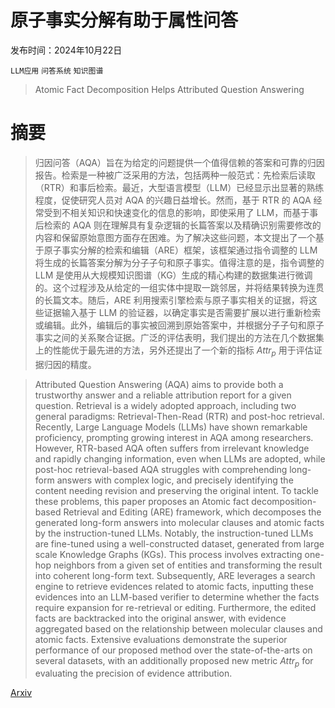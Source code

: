 # 原子事实分解有助于属性问答

发布时间：2024年10月22日

`LLM应用` `问答系统` `知识图谱`

> Atomic Fact Decomposition Helps Attributed Question Answering

# 摘要

> 归因问答（AQA）旨在为给定的问题提供一个值得信赖的答案和可靠的归因报告。检索是一种被广泛采用的方法，包括两种一般范式：先检索后读取（RTR）和事后检索。最近，大型语言模型（LLM）已经显示出显著的熟练程度，促使研究人员对 AQA 的兴趣日益增长。然而，基于 RTR 的 AQA 经常受到不相关知识和快速变化的信息的影响，即使采用了 LLM，而基于事后检索的 AQA 则在理解具有复杂逻辑的长篇答案以及精确识别需要修改的内容和保留原始意图方面存在困难。为了解决这些问题，本文提出了一个基于原子事实分解的检索和编辑（ARE）框架，该框架通过指令调整的 LLM 将生成的长篇答案分解为分子子句和原子事实。值得注意的是，指令调整的 LLM 是使用从大规模知识图谱（KG）生成的精心构建的数据集进行微调的。这个过程涉及从给定的一组实体中提取一跳邻居，并将结果转换为连贯的长篇文本。随后，ARE 利用搜索引擎检索与原子事实相关的证据，将这些证据输入基于 LLM 的验证器，以确定事实是否需要扩展以进行重新检索或编辑。此外，编辑后的事实被回溯到原始答案中，并根据分子子句和原子事实之间的关系聚合证据。广泛的评估表明，我们提出的方法在几个数据集上的性能优于最先进的方法，另外还提出了一个新的指标 $Attr_{p}$ 用于评估证据归因的精度。

> Attributed Question Answering (AQA) aims to provide both a trustworthy answer and a reliable attribution report for a given question. Retrieval is a widely adopted approach, including two general paradigms: Retrieval-Then-Read (RTR) and post-hoc retrieval. Recently, Large Language Models (LLMs) have shown remarkable proficiency, prompting growing interest in AQA among researchers. However, RTR-based AQA often suffers from irrelevant knowledge and rapidly changing information, even when LLMs are adopted, while post-hoc retrieval-based AQA struggles with comprehending long-form answers with complex logic, and precisely identifying the content needing revision and preserving the original intent. To tackle these problems, this paper proposes an Atomic fact decomposition-based Retrieval and Editing (ARE) framework, which decomposes the generated long-form answers into molecular clauses and atomic facts by the instruction-tuned LLMs. Notably, the instruction-tuned LLMs are fine-tuned using a well-constructed dataset, generated from large scale Knowledge Graphs (KGs). This process involves extracting one-hop neighbors from a given set of entities and transforming the result into coherent long-form text. Subsequently, ARE leverages a search engine to retrieve evidences related to atomic facts, inputting these evidences into an LLM-based verifier to determine whether the facts require expansion for re-retrieval or editing. Furthermore, the edited facts are backtracked into the original answer, with evidence aggregated based on the relationship between molecular clauses and atomic facts. Extensive evaluations demonstrate the superior performance of our proposed method over the state-of-the-arts on several datasets, with an additionally proposed new metric $Attr_{p}$ for evaluating the precision of evidence attribution.

[Arxiv](https://arxiv.org/abs/2410.16708)
